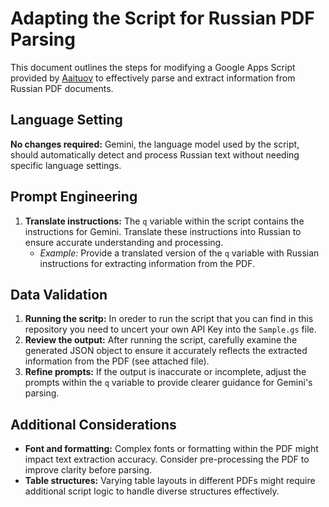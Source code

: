 # Adapting the Script for Russian PDF Parsing

This document outlines the steps for modifying a Google Apps Script provided by [Aaituov](https://github.com/Aaituov) to effectively parse and extract information from Russian PDF documents.

## Language Setting
**No changes required:** Gemini, the language model used by the script, should automatically detect and process Russian text without needing specific language settings.

## Prompt Engineering
1. **Translate instructions:** The `q` variable within the script contains the instructions for Gemini. Translate these instructions into Russian to ensure accurate understanding and processing.
   - *Example:* Provide a translated version of the `q` variable with Russian instructions for extracting information from the PDF.

## Data Validation
1. **Running the scritp:** In oreder to run the script that you can find in this repository you need to uncert your own API Key into the `Sample.gs` file.
2. **Review the output:** After running the script, carefully examine the generated JSON object to ensure it accurately reflects the extracted information from the PDF (see attached file).
3. **Refine prompts:** If the output is inaccurate or incomplete, adjust the prompts within the `q` variable to provide clearer guidance for Gemini's parsing.

## Additional Considerations
- **Font and formatting:** Complex fonts or formatting within the PDF might impact text extraction accuracy. Consider pre-processing the PDF to improve clarity before parsing.
- **Table structures:** Varying table layouts in different PDFs might require additional script logic to handle diverse structures effectively.

